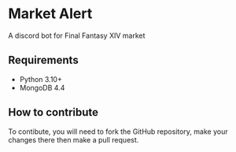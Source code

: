 # Market Alert

A discord bot for Final Fantasy XIV market

## Requirements

- Python 3.10+
- MongoDB 4.4

## How to contribute

To contibute, you will need to fork the GitHub repository, make your changes there then make a pull request.